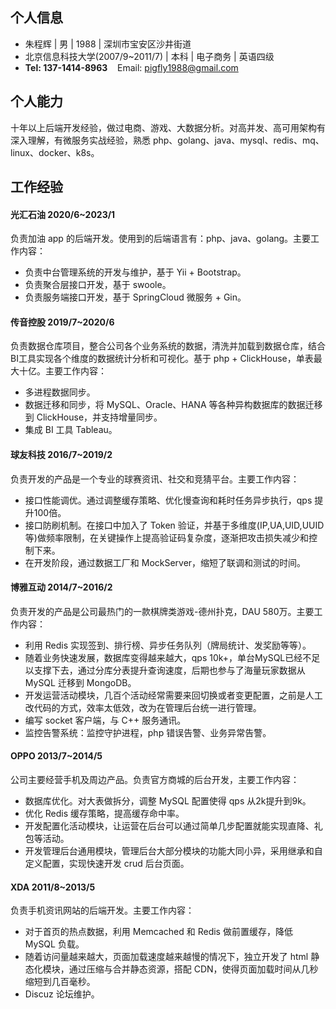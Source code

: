 ## 个人信息

- 朱程辉 | 男 | 1988 | 深圳市宝安区沙井街道
- 北京信息科技大学(2007/9~2011/7) | 本科 | 电子商务 | 英语四级
- **Tel: 137-1414-8963**&nbsp;&nbsp;&nbsp;&nbsp;Email: pigfly1988@gmail.com

## 个人能力

十年以上后端开发经验，做过电商、游戏、大数据分析。对高并发、高可用架构有深入理解，有微服务实战经验，熟悉 php、golang、java、mysql、redis、mq、linux、docker、k8s。

## 工作经验

#### 光汇石油 2020/6~2023/1
负责加油 app 的后端开发。使用到的后端语言有：php、java、golang。主要工作内容：

- 负责中台管理系统的开发与维护，基于 Yii + Bootstrap。
- 负责聚合层接口开发，基于 swoole。
- 负责服务端接口开发，基于 SpringCloud 微服务 + Gin。
	
#### 传音控股 2019/7~2020/6
负责数据仓库项目，整合公司各个业务系统的数据，清洗并加载到数据仓库，结合BI工具实现各个维度的数据统计分析和可视化。基于 php + ClickHouse，单表最大十亿。主要工作内容：

- 多进程数据同步。
- 数据迁移和同步，将 MySQL、Oracle、HANA 等各种异构数据库的数据迁移到 ClickHouse，并支持增量同步。
- 集成 BI 工具 Tableau。
	
#### 球友科技 2016/7~2019/2
负责开发的产品是一个专业的球赛资讯、社交和竞猜平台。主要工作内容：

- 接口性能调优。通过调整缓存策略、优化慢查询和耗时任务异步执行，qps 提升100倍。
- 接口防刷机制。在接口中加入了 Token 验证，并基于多维度(IP,UA,UID,UUID等)做频率限制，在关键操作上提高验证码复杂度，逐渐把攻击损失减少和控制下来。
- 在开发阶段，通过数据工厂和 MockServer，缩短了联调和测试的时间。

#### 博雅互动 2014/7~2016/2
负责开发的产品是公司最热门的一款棋牌类游戏-德州扑克，DAU 580万。主要工作内容：

- 利用 Redis 实现签到、排行榜、异步任务队列（牌局统计、发奖励等等）。
- 随着业务快速发展，数据库变得越来越大，qps 10k+，单台MySQL已经不足以支撑下去，通过分库分表提升查询速度，后期也参与了海量玩家数据从 MySQL 迁移到 MongoDB。
- 开发运营活动模块，几百个活动经常需要来回切换或者变更配置，之前是人工改代码的方式，效率太低效，改为在管理后台统一进行管理。
- 编写 socket 客户端，与 C++ 服务通讯。
- 监控告警系统：监控守护进程，php 错误告警、业务异常告警。

#### OPPO 2013/7~2014/5
公司主要经营手机及周边产品。负责官方商城的后台开发，主要工作内容：

- 数据库优化。对大表做拆分，调整 MySQL 配置使得 qps 从2k提升到9k。
- 优化 Redis 缓存策略，提高缓存命中率。
- 开发配置化活动模块，让运营在后台可以通过简单几步配置就能实现直降、礼包等活动。
- 开发管理后台通用模块，管理后台大部分模块的功能大同小异，采用继承和自定义配置，实现快速开发 crud 后台页面。

#### XDA 2011/8~2013/5
负责手机资讯网站的后端开发。主要工作内容：

- 对于首页的热点数据，利用 Memcached 和 Redis 做前置缓存，降低 MySQL 负载。
- 随着访问量越来越大，页面加载速度越来越慢的情况下，独立开发了 html 静态化模块，通过压缩与合并静态资源，搭配 CDN，使得页面加载时间从几秒缩短到几百毫秒。
- Discuz 论坛维护。
	
